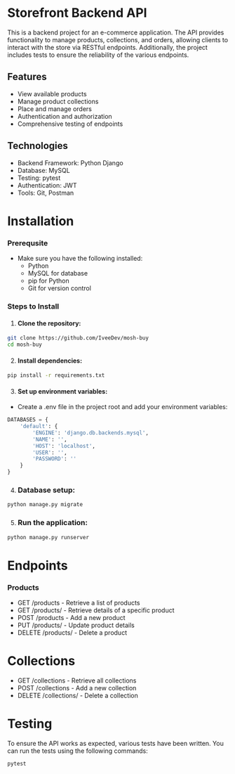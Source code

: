 # Storefront Backend API

This is a backend project for an e-commerce application. The API provides functionality to manage products, collections, and orders, allowing clients to interact with the store via RESTful endpoints. Additionally, the project includes tests to ensure the reliability of the various endpoints.

## Features

- View available products
- Manage product collections
- Place and manage orders
- Authentication and authorization
- Comprehensive testing of endpoints

## Technologies

- Backend Framework: Python Django
- Database: MySQL
- Testing: pytest
- Authentication: JWT
- Tools: Git, Postman

# Installation

### Prerequsite

- Make sure you have the following installed:
  - Python
  - MySQL for database
  - pip for Python
  - Git for version control

### Steps to Install

1. #### Clone the repository:

```bash
git clone https://github.com/IveeDev/mosh-buy
cd mosh-buy
```

2. #### Install dependencies:

```bash
pip install -r requirements.txt
```

3. #### Set up environment variables:

- Create a .env file in the project root and add your environment variables:

```python
DATABASES = {
    'default': {
        'ENGINE': 'django.db.backends.mysql',
        'NAME': '',
        'HOST': 'localhost',
        'USER': '',
        'PASSWORD': ''
    }
}
```

4. ### Database setup:

```bash
python manage.py migrate
```

5. ### Run the application:

```bash
python manage.py runserver
```

# Endpoints

### Products

- GET /products - Retrieve a list of products
- GET /products/ - Retrieve details of a specific product
- POST /products - Add a new product
- PUT /products/ - Update product details
- DELETE /products/ - Delete a product

# Collections

- GET /collections - Retrieve all collections
- POST /collections - Add a new collection
- DELETE /collections/ - Delete a collection

# Testing

To ensure the API works as expected, various tests have been written. You can run the tests using the following commands:

```bash
pytest
```
